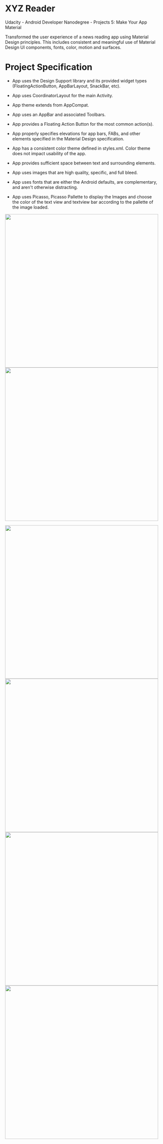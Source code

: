 # XYZ Reader

Udacity - Android Developer Nanodegree - Projects 5: Make Your App Material

Transformed the user experience of a news reading app using Material Design principles. This includes consistent and meaningful use of Material Design UI components, fonts, color, motion and surfaces.







# Project Specification

- App uses the Design Support library and its provided widget types (FloatingActionButton, AppBarLayout, SnackBar, etc).
- App uses CoordinatorLayout for the main Activity.
- App theme extends from AppCompat.
- App uses an AppBar and associated Toolbars.
- App provides a Floating Action Button for the most common action(s).
- App properly specifies elevations for app bars, FABs, and other elements specified in the Material Design specification.
- App has a consistent color theme defined in styles.xml. Color theme does not impact usability of the app.
- App provides sufficient space between text and surrounding elements.
- App uses images that are high quality, specific, and full bleed.
- App uses fonts that are either the Android defaults, are complementary, and aren't otherwise distracting.

- App uses Picasso, Picasso Pallette to display the Images and choose the color of the text view and textview bar according to the pallette of the image loaded.


<img src="https://user-images.githubusercontent.com/10702944/28755627-064a6226-7514-11e7-9063-56335a1134b1.png" height="500"/>  <img src="https://user-images.githubusercontent.com/10702944/28755624-f7a78ad2-7513-11e7-8182-da00b5e47503.png" height="500"/>



<img src="https://user-images.githubusercontent.com/10702944/28756329-1243c8f8-7521-11e7-9a05-a25a4dd77256.gif" height="500"/><t/> <img src="https://user-images.githubusercontent.com/10702944/28756330-1255a5c8-7521-11e7-9df4-ad8188d72f04.gif" height="500"/> <img src="https://user-images.githubusercontent.com/10702944/28756332-127dd084-7521-11e7-8831-2613eb3e7029.gif" height="500"/>  <img src="https://user-images.githubusercontent.com/10702944/28756331-125729f2-7521-11e7-9398-1748d9eccba9.gif" height="500"/>
